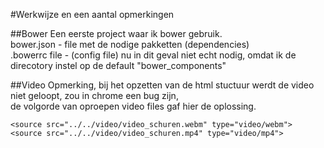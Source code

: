 #Werkwijze en een aantal opmerkingen

##Bower
Een eerste project waar ik bower gebruik.   
bower.json - file met de nodige pakketten (dependencies)  
.bowerrc file - (config file) nu in dit geval niet echt nodig, omdat ik de direcotory instel op de 
default "bower_components"

##Video
Opmerking, bij het opzetten van de html stuctuur werdt de video niet geloopt, zou in chrome een bug zijn,  
de volgorde van oproepen video files gaf hier de oplossing.

```
<source src="../../video/video_schuren.webm" type="video/webm">
<source src="../../video/video_schuren.mp4" type="video/mp4">
```


